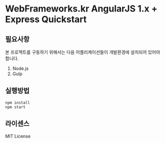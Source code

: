 # WebFrameworks.kr AngularJS 1.x + Express Quickstart

## 필요사항
본 프로젝트를 구동하기 위해서는 다음 어플리케이션들이 개발환경에 설치되어 있어야합니다.

1. Node.js
2. Gulp

## 실행방법

    npm install
    npm start

## 라이센스

MIT License